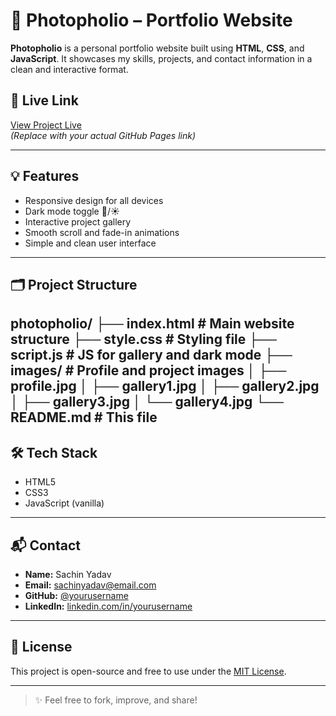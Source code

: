 # 📸 Photopholio – Portfolio Website

**Photopholio** is a personal portfolio website built using **HTML**, **CSS**, and **JavaScript**. It showcases my skills, projects, and contact information in a clean and interactive format.

## 🔗 Live Link
[View Project Live](https://yourusername.github.io/photopholio)  
*(Replace with your actual GitHub Pages link)*

---

## 💡 Features

- Responsive design for all devices
- Dark mode toggle 🌙/☀️
- Interactive project gallery
- Smooth scroll and fade-in animations
- Simple and clean user interface

---

## 🗂️ Project Structure
photopholio/ 
├── index.html          # Main website structure 
├── style.css           # Styling file 
├── script.js           # JS for gallery and dark mode 
├── images/             # Profile and project images 
│   ├── profile.jpg 
│   ├── gallery1.jpg 
│   ├── gallery2.jpg 
│   ├── gallery3.jpg 
│   └── gallery4.jpg 
└── README.md           # This file
---

## 🛠️ Tech Stack

- HTML5
- CSS3
- JavaScript (vanilla)

---

## 📬 Contact

- **Name:** Sachin Yadav  
- **Email:** sachinyadav@email.com  
- **GitHub:** [@yourusername](https://github.com/yourusername)  
- **LinkedIn:** [linkedin.com/in/yourusername](https://linkedin.com/in/yourusername)

---

## 📄 License

This project is open-source and free to use under the [MIT License](LICENSE).

---

> ✨ Feel free to fork, improve, and share!

